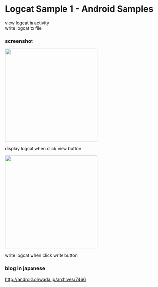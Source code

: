 Logcat Sample 1 - Android Samples
===============

view logcat in activity <br/> 
write logcat to file <br/>

### screenshot <br/>

<image src="https://raw.githubusercontent.com/ohwada/Android_Samples/master/LogcatSample1/screenshot/screenshot_logcat_main.png" width="300" /><br/>

display logcat when click view button  <br/>

<image src="https://raw.githubusercontent.com/ohwada/Android_Samples/master/LogcatSample1/screenshot/screenshot_logcat_view.png" width="300" /><br/>

write logcat when click write button  <br/>

### blog in japanese
http://android.ohwada.jp/archives/7466
